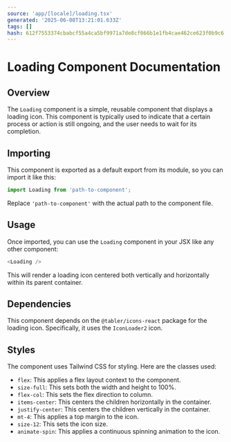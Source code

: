 ```yaml
---
source: 'app/[locale]/loading.tsx'
generated: '2025-06-08T13:21:01.633Z'
tags: []
hash: 612f7553374cbabcf55a4ca5bf9971a7de8cf066b1e1fb4cae462ce623f0b9c6
---
```

# Loading Component Documentation

## Overview

The `Loading` component is a simple, reusable component that displays a loading icon. This component is typically used to indicate that a certain process or action is still ongoing, and the user needs to wait for its completion.

## Importing

This component is exported as a default export from its module, so you can import it like this:

```javascript
import Loading from 'path-to-component';
```

Replace `'path-to-component'` with the actual path to the component file.

## Usage

Once imported, you can use the `Loading` component in your JSX like any other component:

```javascript
<Loading />
```

This will render a loading icon centered both vertically and horizontally within its parent container.

## Dependencies

This component depends on the `@tabler/icons-react` package for the loading icon. Specifically, it uses the `IconLoader2` icon.

## Styles

The component uses Tailwind CSS for styling. Here are the classes used:

- `flex`: This applies a flex layout context to the component.
- `size-full`: This sets both the width and height to 100%.
- `flex-col`: This sets the flex direction to column.
- `items-center`: This centers the children horizontally in the container.
- `justify-center`: This centers the children vertically in the container.
- `mt-4`: This applies a top margin to the icon.
- `size-12`: This sets the icon size.
- `animate-spin`: This applies a continuous spinning animation to the icon.
